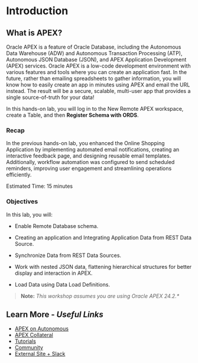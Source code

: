 # Introduction

## **What is APEX?**

Oracle APEX is a feature of Oracle Database, including the Autonomous Data Warehouse (ADW) and Autonomous Transaction Processing (ATP), Autonomous JSON Database (JSON), and APEX Application Development (APEX) services. Oracle APEX is a low-code development environment with various features and tools where you can create an application fast. In the future, rather than emailing spreadsheets to gather information, you will know how to easily create an app in minutes using APEX and email the URL instead. The result will be a secure, scalable, multi-user app that provides a single source-of-truth for your data!

In this hands-on lab, you will log in to the New Remote APEX workspace, create a Table, and then **Register Schema with ORDS**.

### Recap

In the previous hands-on lab, you enhanced the Online Shopping Application by implementing automated email notifications, creating an interactive feedback page, and designing reusable email templates. Additionally, workflow automation was configured to send scheduled reminders, improving user engagement and streamlining operations efficiently.

Estimated Time: 15 minutes

### Objectives

In this lab, you will:

- Enable Remote Database schema.

- Creating an application and Integrating Application Data from REST Data Source.

- Synchronize Data from REST Data Sources.

- Work with nested JSON data, flattening hierarchical structures for better display and interaction in APEX.

- Load Data using Data Load Definitions.

> **Note:** _This workshop assumes you are using Oracle APEX 24.2.*_

## Learn More - *Useful Links*

- [APEX on Autonomous](https://apex.oracle.com/autonomous)
- [APEX Collateral](https://www.oracle.com/database/technologies/appdev/apex/collateral.html)
- [Tutorials](https://apex.oracle.com/en/learn/tutorials)
- [Community](https://apex.oracle.com/community)
- [External Site + Slack](http://apex.world)
